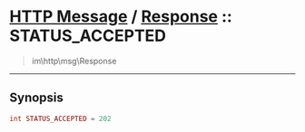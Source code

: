 # [HTTP Message](http.md) / [Response](http-Response.md) :: STATUS_ACCEPTED
 > im\http\msg\Response
____

## Synopsis
```php
int STATUS_ACCEPTED = 202
```
